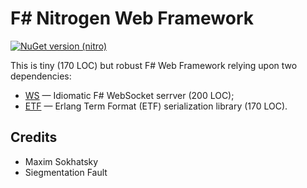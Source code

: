 F# Nitrogen Web Framework
=========================

[![NuGet version (nitro)](https://img.shields.io/nuget/v/nitro.svg?style=flat-square)](https://www.nuget.org/packages/nitro/)

This is tiny (170 LOC) but robust F# Web Framework relying upon two dependencies:
* <a href="https://github.com/erpuno/ws">WS</a> &mdash; Idiomatic F# WebSocket serrver (200 LOC);
* <a href="https://github.com/erpuno/etf">ETF</a> &mdash; Erlang Term Format (ETF) serialization library (170 LOC).

Credits
-------

* Maxim Sokhatsky
* Siegmentation Fault
